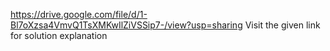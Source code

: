 https://drive.google.com/file/d/1-Bl7oXzsa4VmvQ1TsXMKwIlZiVSSip7-/view?usp=sharing Visit the given link for solution explanation
